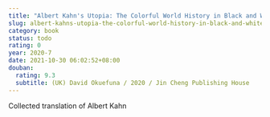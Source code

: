 ```yaml
---
title: "Albert Kahn's Utopia: The Colorful World History in Black and White"
slug: albert-kahns-utopia-the-colorful-world-history-in-black-and-white
category: book
status: todo
rating: 0
year: 2020-7
date: 2021-10-30 06:02:52+08:00
douban:
  rating: 9.3
  subtitle: (UK) David Okuefuna / 2020 / Jin Cheng Publishing House
---
```


Collected translation of Albert Kahn
